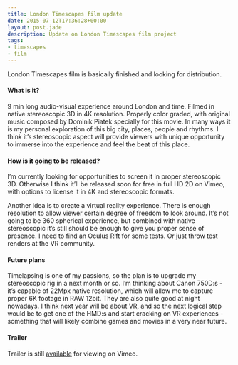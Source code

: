 ```yaml
---
title: London Timescapes film update
date: 2015-07-12T17:36:28+00:00
layout: post.jade
description: Update on London Timescapes film project
tags:
- timescapes
- film
---
```


London Timescapes film is basically finished and looking for distribution.

#### What is it?

9 min long audio-visual experience around London and time. Filmed in native stereoscopic 3D in 4K resolution. Properly color graded, with original music composed by Dominik Piatek specially for this movie. In many ways it is my personal exploration of this big city, places, people and rhythms. I think it’s stereoscopic aspect will provide viewers with unique opportunity to immerse into the experience and feel the beat of this place.

#### How is it going to be released?

I’m currently looking for opportunities to screen it in proper stereoscopic 3D. Otherwise I think it’ll be released soon for free in full HD 2D on Vimeo, with options to license it in 4K and stereoscopic formats.

Another idea is to create a virtual reality experience. There is enough resolution to allow viewer certain degree of freedom to look around. It’s not going to be 360 spherical experience, but combined with native stereoscopic it’s still should be enough to give you proper sense of presence. I need to find an Oculus Rift for some tests. Or just throw test renders at the VR community.

#### Future plans

Timelapsing is one of my passions, so the plan is to upgrade my stereoscopic rig in a next month or so. I’m thinking about Canon 750D:s - it’s capable of 22Mpx native resolution, which will allow me to capture proper 6K footage in RAW 12bit. They are also quite good at night nowadays. I think next year will be about VR, and so the next logical step would be to get one of the HMD:s and start cracking on VR experiences - something that will likely combine games and movies in a very near future.

#### Trailer

Trailer is still [available](https://vimeo.com/karismafilms/londontime) for viewing on Vimeo.

